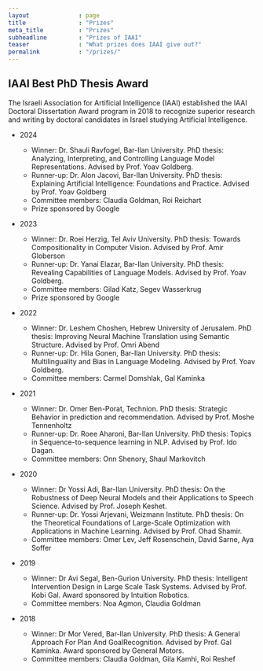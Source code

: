 ```yaml
---
layout              : page
title               : "Prizes"
meta_title          : "Prizes"
subheadline         : "Prizes of IAAI"
teaser              : "What prizes does IAAI give out?"
permalink           : "/prizes/"
---
```



## IAAI Best PhD Thesis Award ##

The Israeli Association for Artificial Intelligence (IAAI) established the IAAI Doctoral Dissertation Award program in 2018 to recognize superior research and writing by doctoral candidates in Israel studying Artificial Intelligence.

* 2024
  * Winner: Dr. Shauli Ravfogel, Bar-Ilan University. PhD thesis: Analyzing, Interpreting, and Controlling Language Model Representations. Advised by Prof. Yoav Goldberg.
  * Runner-up: Dr. Alon Jacovi, Bar-Ilan University. PhD thesis: Explaining Artificial Intelligence: Foundations and Practice. Advised by Prof. Yoav Goldberg​
  * Committee members:  Claudia Goldman, Roi Reichart
  * Prize sponsored by Google

* 2023
  * Winner: Dr. Roei Herzig, Tel Aviv University. PhD thesis: Towards Compositionality in Computer Vision. Advised by Prof. Amir Globerson​
  * Runner-up: Dr. Yanai Elazar, Bar-Ilan University. PhD thesis: Revealing Capabilities of Language Models. Advised by Prof. Yoav Goldberg.
  * Committee members:   Gilad Katz, Segev Wasserkrug
  * Prize sponsored by Google

* 2022
  * Winner: Dr. Leshem Choshen, Hebrew University of Jerusalem. PhD thesis: Improving Neural Machine Translation using Semantic Structure. Advised by Prof. Omri Abend​
  * Runner-up: Dr. Hila Gonen, Bar-Ilan University. PhD thesis: Multilinguality and Bias in Language Modeling. Advised by Prof. Yoav Goldberg.
  * Committee members:   Carmel Domshlak, Gal Kaminka

* 2021
  * Winner: Dr. Omer Ben-Porat, Technion. PhD thesis: Strategic Behavior in prediction and recommendation. Advised by Prof. Moshe Tennenholtz​
  * Runner-up: Dr. Roee Aharoni, Bar-Ilan University. PhD thesis: Topics in Sequence-to-sequence learning in NLP. Advised by Prof. Ido Dagan.
  * Committee members:   Onn Shenory, Shaul Markovitch

* 2020
  * Winner: Dr Yossi  Adi, Bar-Ilan University. PhD thesis: On the Robustness of Deep Neural Models and their Applications to Speech Science. Advised by Prof. Joseph  Keshet. 
  * Runner-up: Dr. Yossi Arjevani,  Weizmann Institute. PhD thesis: On the Theoretical Foundations of Large-Scale Optimization with Applications in Machine Learning. Advised by Prof. Ohad Shamir.
  * Committee members:   Omer Lev, Jeff  Rosenschein, David Sarne, Aya Soffer

* 2019
  * Winner: Dr Avi Segal, Ben-Gurion University. PhD thesis: Intelligent Intervention Design in Large Scale Task Systems. Advised by Prof. Kobi Gal. Award sponsored by Intuition Robotics.
  * Committee members:   Noa Agmon, Claudia Goldman

* 2018
  * Winner: Dr Mor Vered, Bar-Ilan University. PhD thesis: A General Approach For Plan And GoalRecognition. Advised by Prof. Gal Kaminka. Award sponsored by General Motors.
  * Committee members:   Claudia Goldman, Gila Kamhi, Roi Reshef
